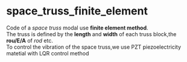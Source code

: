 # space_truss_finite_element
Code of a *space truss* modal use **finite element method**.  
The truss is defined by the **length** and **width** of each truss block,the **rou/E/A** of *rod* etc.  
To control the vibration of the space truss,we use PZT piezoelectricity matetial with LQR control method
